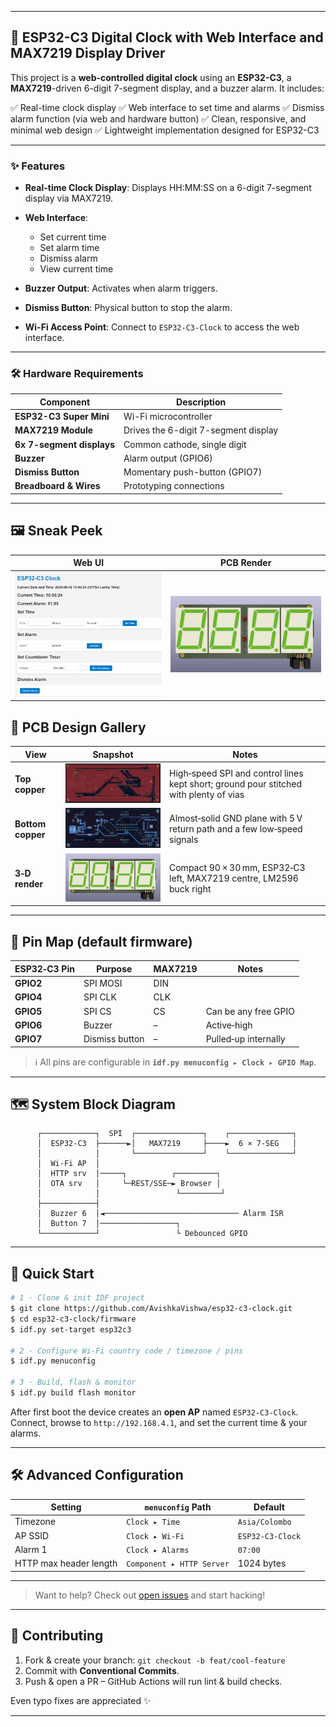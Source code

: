 
---

## 📱 ESP32-C3 Digital Clock with Web Interface and MAX7219 Display Driver

This project is a **web-controlled digital clock** using an **ESP32-C3**, a **MAX7219**-driven 6-digit 7-segment display, and a buzzer alarm. It includes:

✅ Real-time clock display
✅ Web interface to set time and alarms
✅ Dismiss alarm function (via web and hardware button)
✅ Clean, responsive, and minimal web design
✅ Lightweight implementation designed for ESP32-C3

---

### ✨ Features

* **Real-time Clock Display**: Displays HH\:MM\:SS on a 6-digit 7-segment display via MAX7219.
* **Web Interface**:

  * Set current time
  * Set alarm time
  * Dismiss alarm
  * View current time
* **Buzzer Output**: Activates when alarm triggers.
* **Dismiss Button**: Physical button to stop the alarm.
* **Wi-Fi Access Point**: Connect to `ESP32-C3-Clock` to access the web interface.

---

### 🛠️ Hardware Requirements

| Component                 | Description                          |
| ------------------------- | ------------------------------------ |
| **ESP32-C3 Super Mini**   | Wi-Fi microcontroller                |
| **MAX7219 Module**        | Drives the 6-digit 7-segment display |
| **6x 7-segment displays** | Common cathode, single digit         |
| **Buzzer**                | Alarm output (GPIO6)                 |
| **Dismiss Button**        | Momentary push-button (GPIO7)        |
| **Breadboard & Wires**    | Prototyping connections              |

---


## 🖼️ Sneak Peek

| Web UI                                                | PCB Render                                         |
| ----------------------------------------------------- | -------------------------------------------------- |
| <img src="/assest/1.png" width="320">                 | <img src="/Hardware/3d3.png" width="320"> |
                                                      
## 📐 PCB Design Gallery

| View              | Snapshot                                         | Notes                                                                                 |
| ----------------- | -------------------------------------------------- | ------------------------------------------------------------------------------------- |
| **Top copper**    | <img src="/Hardware/zone.png" width="320">    | High‑speed SPI and control lines kept short; ground pour stitched with plenty of vias |
| **Bottom copper** | <img src="/Hardware/B_CU.png" width="320"> | Almost‑solid GND plane with 5 V return path and a few low‑speed signals               |
| **3‑D render**    | <img src="/Hardware/3d3.png" width="320"> | Compact 90 × 30 mm, ESP32‑C3 left, MAX7219 centre, LM2596 buck right                  |

---


## 📌 Pin Map (default firmware)

| ESP32‑C3 Pin | Purpose        | MAX7219 | Notes                |
| ------------ | -------------- | ------- | -------------------- |
| **GPIO2**    | SPI MOSI       | DIN     |                      |
| **GPIO4**    | SPI CLK        | CLK     |                      |
| **GPIO5**    | SPI CS         | CS      | Can be any free GPIO |
| **GPIO6**    | Buzzer         | –       | Active‑high          |
| **GPIO7**    | Dismiss button | –       | Pulled‑up internally |

> ℹ️ All pins are configurable in **`idf.py menuconfig ▸ Clock ▸ GPIO Map`**.

---

## 🗺️ System Block Diagram

```
      ┌────────────┐  SPI  ┌───────────────┐    ┌──────────────┐
      │  ESP32‑C3  ├──────►│   MAX7219     ├────►  6 × 7‑SEG   │
      │            │       └───────────────┘    └──────────────┘
      │  Wi‑Fi AP  │
      │  HTTP srv  │─────┐          ┌─────────┐
      │  OTA srv   │     └─REST/SSE─► Browser │
      │            │                 └─────────┘
      ├────────────┤
      │  Buzzer 6  │◄────────────────────────────── Alarm ISR
      │  Button 7  │─────────────────┐
      └────────────┘                 └ Debounced GPIO
```

---

## 🚀 Quick Start

```bash
# 1 · Clone & init IDF project
$ git clone https://github.com/AvishkaVishwa/esp32-c3-clock.git
$ cd esp32-c3-clock/firmware
$ idf.py set-target esp32c3

# 2 · Configure Wi‑Fi country code / timezone / pins
$ idf.py menuconfig

# 3 · Build, flash & monitor
$ idf.py build flash monitor
```

After first boot the device creates an **open AP** named `ESP32‑C3‑Clock`. Connect, browse to `http://192.168.4.1`, and set the current time & your alarms.

---

## 🛠️ Advanced Configuration

| Setting                | `menuconfig` Path         | Default          |
| ---------------------- | ------------------------- | ---------------- |
| Timezone               | `Clock ▸ Time`            | `Asia/Colombo`   |
| AP SSID                | `Clock ▸ Wi‑Fi`           | `ESP32‑C3‑Clock` |
| Alarm 1                | `Clock ▸ Alarms`          | `07:00`          |
| HTTP max header length | `Component ▸ HTTP Server` | 1024 bytes       |

---

> Want to help? Check out [open issues](https://github.com/AvishkaVishwa/esp32-c3-clock/issues) and start hacking!

---

## 🤝 Contributing

1. Fork & create your branch: `git checkout -b feat/cool‑feature`
2. Commit with **Conventional Commits**.
3. Push & open a PR – GitHub Actions will run lint & build checks.

Even typo fixes are appreciated ✨

---


